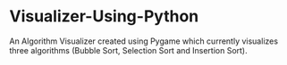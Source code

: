 # Visualizer-Using-Python
  An Algorithm Visualizer created using Pygame which currently visualizes three algorithms (Bubble Sort, Selection Sort and Insertion Sort).
  
